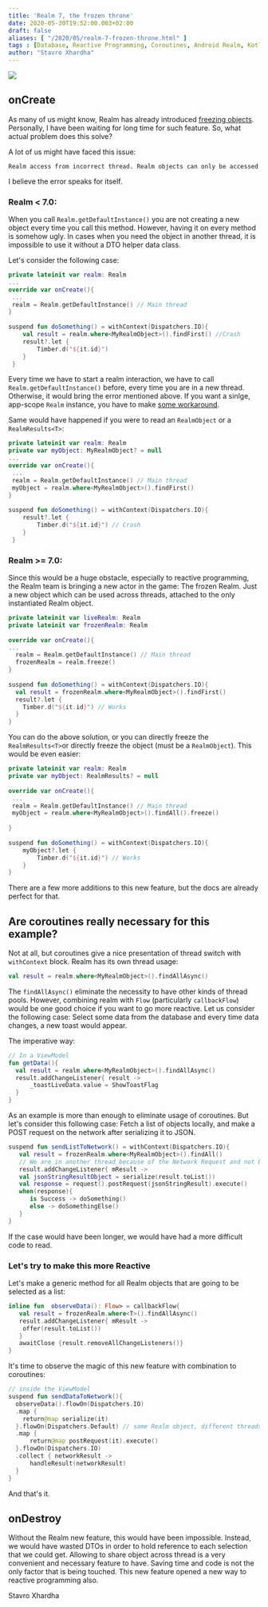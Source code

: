 ```yaml
---
title: 'Realm 7, the frozen throne'
date: 2020-05-30T19:52:00.003+02:00
draft: false
aliases: [ "/2020/05/realm-7-frozen-throne.html" ]
tags : [Database, Reactive Programming, Coroutines, Android Realm, Kotlin Flows, Kotlin DSL, Kotlin Coroutines, Realm, Kotlin, Android, Android Development]
author: "Stavro Xhardha"
---
```


  

[![](https://1.bp.blogspot.com/-aouAB28tBgQ/XtKGgZofynI/AAAAAAAAT0U/oOlK2xPnm3Y_BHflX-db4EFTHjjoUjTDwCK4BGAsYHg/d/noaa-z_9pgECtOvY-unsplash.jpg)  
](https://1.bp.blogspot.com/-aouAB28tBgQ/XtKGgZofynI/AAAAAAAAT0U/oOlK2xPnm3Y_BHflX-db4EFTHjjoUjTDwCK4BGAsYHg/noaa-z_9pgECtOvY-unsplash.jpg)

  

  
[](https://1.bp.blogspot.com/-aouAB28tBgQ/XtKGgZofynI/AAAAAAAAT0U/oOlK2xPnm3Y_BHflX-db4EFTHjjoUjTDwCK4BGAsYHg/noaa-z_9pgECtOvY-unsplash.jpg)

onCreate
--------

As many of us might know, Realm has already introduced [freezing objects](https://realm.io/docs/kotlin/latest/#freezing-objects). Personally, I have been waiting for long time for such feature. So, what actual problem does this solve?

A lot of us might have faced this issue:


```plain
Realm access from incorrect thread. Realm objects can only be accessed on the thread they were created.
```

I believe the error speaks for itself.

### Realm < 7.0:

When you call `Realm.getDefaultInstance()` you are not creating a new object every time you call this method. However, having it on every method is somehow ugly. In cases when you need the object in another thread, it is impossible to use it without a DTO helper data class.

Let's consider the following case:

```kotlin
private lateinit var realm: Realm  
...  
override var onCreate(){  
 ...  
 realm = Realm.getDefaultInstance() // Main thread  
}  
   
suspend fun doSomething() = withContext(Dispatchers.IO){  
    val result = realm.where<MyRealmObject>().findFirst() //Crash  
    result?.let {  
        Timber.d("${it.id}")  
  	}  
 }
```

Every time we have to start a realm interaction, we have to call `Realm.getDefaultInstance()` before, every time you are in a new thread. Otherwise, it would bring the error mentioned above. If you want a sinlge, app-scope `Realm` instance, you have to make [some workaround](https://stackoverflow.com/questions/46334631/dagger-2-should-i-use-a-singleton-realm-instance).

Same would have happened if you were to read an `RealmObject` or a `RealmResults<T>`:

```kotlin
private lateinit var realm: Realm  
private var myObject: MyRealmObject? = null  
...  
override var onCreate(){  
 ...  
 realm = Realm.getDefaultInstance() // Main thread  
 myObject = realm.where<MyRealmObject>().findFirst()  
}  
  
suspend fun doSomething() = withContext(Dispatchers.IO){  
    result?.let {  
        Timber.d("${it.id}") // Crash  
    }  
 }
```

### Realm >= 7.0:

Since this would be a huge obstacle, especially to reactive programming, the Realm team is bringing a new actor in the game: The frozen Realm. Just a new object which can be used across threads, attached to the only instantiated Realm object.

```kotlin
private lateinit var liveRealm: Realm  
private lateinit var frozenRealm: Realm  
   
override var onCreate(){  
...  
  realm = Realm.getDefaultInstance() // Main thread  
  frozenRealm = realm.freeze()   
}  
  
suspend fun doSomething() = withContext(Dispatchers.IO){  
  val result = frozenRealm.where<MyRealmObject>().findFirst()  
  result?.let {  
    Timber.d("${it.id}") // Works  
  }  
}  

```

You can do the above solution, or you can directly freeze the `RealmResults<T>`or directly freeze the object (must be a `RealmObject`). This would be even easier:

```kotlin
private lateinit var realm: Realm  
private var myObject: RealmResults? = null  
   
override var onCreate(){  
 ...  
 realm = Realm.getDefaultInstance() // Main thread  
 myObject = realm.where<MyRealmObject>().findAll().freeze()  
   
}  
   
suspend fun doSomething() = withContext(Dispatchers.IO){  
    myObject?.let {  
        Timber.d("${it.id}") // Works  
    }  
}
```

There are a few more additions to this new feature, but the docs are already perfect for that.

Are coroutines really necessary for this example?
-------------------------------------------------

Not at all, but coroutines give a nice presentation of thread switch with `withContext` block. Realm has its own thread usage:

```kotlin
val result = realm.where<MyRealmObject>().findAllAsync()  
```

The `findAllAsync()` eliminate the necessity to have other kinds of thread pools. However, combining realm with `Flow` (particularly `callbackFlow`) would be one good choice if you want to go more reactive. Let us consider the following case: Select some data from the database and every time data changes, a new toast would appear.

The imperative way:

```kotlin
// In a ViewModel  
fun getData(){  
  val result = realm.where<MyRealmObject>().findAllAsync()  
  result.addChangeListener{ result ->  
      _toastLiveData.value = ShowToastFlag  
  }  
}
```

As an example is more than enough to eliminate usage of coroutines. But let's consider this following case: Fetch a list of objects locally, and make a POST request on the network after serializing it to JSON.

```kotlin
suspend fun sendListToNetwork() = withContext(Dispatchers.IO){  
   val result = frozenRealm.where<MyRealmObject>().findAll()  
   // We are in another thread because of the Network Request and not because of Realm  
   result.addChangeListener{ mResult ->  
   val jsonStringResultObject = serialize(result.toList())  
   val response = request().postRequest(jsonStringResult).execute()  
   when(response){  
      is Success -> doSomething()  
      else -> doSomethingElse()  
   }  
}
```

If the case would have been longer, we would have had a more difficult code to read.

### Let's try to make this more Reactive

Let's make a generic method for all Realm objects that are going to be selected as a list:

```kotlin
inline fun  observeData(): Flow> = callbackFlow{  
   val result = frozenRealm.where<T>().findAllAsync()  
   result.addChangeListener{ mResult ->  
    offer(result.toList())  
   }  
   awaitClose {result.removeAllChangeListeners()}  
}
```

It's time to observe the magic of this new feature with combination to coroutines:

```kotlin
// inside the ViewModel  
suspend fun sendDataToNetwork(){  
  observeData().flowOn(Dispatchers.IO)  
  .map {  
    return@map serialize(it)  
  }.flowOn(Dispatchers.Default) // same Realm object, different threads  
  .map {  
      return@map postRequest(it).execute()  
  }.flowOn(Dispatchers.IO)  
  .collect { networkResult ->  
      handleResult(networkResult)  
  }  
}
```

And that's it.

onDestroy
---------

Without the Realm new feature, this would have been impossible. Instead, we would have wasted DTOs in order to hold reference to each selection that we could get. Allowing to share object across thread is a very convenient and necessary feature to have. Saving time and code is not the only factor that is being touched. This new feature opened a new way to reactive programming also.

Stavro Xhardha